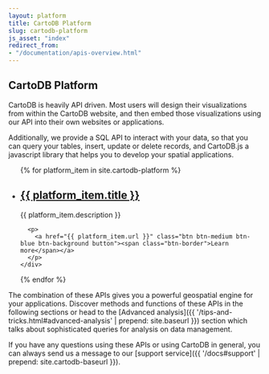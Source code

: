 ```yaml
---
layout: platform
title: CartoDB Platform
slug: cartodb-platform
js_asset: "index"
redirect_from:
- "/documentation/apis-overview.html"
---
```

## CartoDB Platform

CartoDB is heavily API driven. Most users will design their visualizations from within the CartoDB website, and then embed those visualizations using our API into their own websites or applications.

Additionally, we provide a SQL API to interact with your data, so that you can query your tables, insert, update or delete records, and CartoDB.js a javascript library that helps you to develop your spatial applications.

<ul class="platform-list">
  {% for platform_item in site.cartodb-platform %}
  <li>
    <div class="platform-lst-inner">
      <h2><a href="{{ platform_item.url }}">{{ platform_item.title }}</a></h2>
      <p class="platform-lst-content">{{ platform_item.description }}</p>

      <p>
        <a href="{{ platform_item.url }}" class="btn btn-medium btn-blue btn-background button"><span class="btn-border">Learn more</span></a>
      </p>
    </div>
  </li>
  {% endfor %}
</ul>

The combination of these APIs gives you a powerful geospatial engine for your applications. Discover methods and functions of these APIs in the following sections or head to the [Advanced analysis]({{ '/tips-and-tricks.html#advanced-analysis' | prepend: site.baseurl }}) section which talks about sophisticated queries for analysis on data management.

If you have any questions using these APIs or using CartoDB in general, you can always send us a message to our [support service]({{ '/docs#support' | prepend: site.cartodb-baseurl }}).
